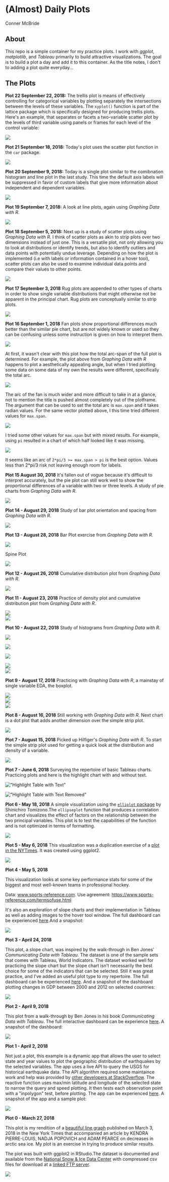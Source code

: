 (Almost) Daily Plots
================
Conner McBride

About
-----

This repo is a simple container for my practice plots. I work with *ggplot*, *matplotlib*, and *Tableau* primarily to build attractive visualizations. The goal is to build a plot a day and add it to this container. As the title notes, I don't to adding a plot quite everyday...

The Plots
---------

**Plot 22 September 22, 2018:** The trellis plot is means of effectively controlling for categorical variables by plotting separately the intersections between the levels of these variables. The `xyplot()` function is part of the lattice package which is specifically designed for producing trellis plots. Here's an example, that separates or facets a two-variable scatter plot by the levels of third variable using panels or frames for each level of the control variable:

<img src="README-unnamed-chunk-1-1.png" style="display: block; margin: auto;" />

**Plot 21 September 18, 2018:** Today's plot uses the scatter plot function in the `car` package.

<img src="README-unnamed-chunk-2-1.png" style="display: block; margin: auto;" />

**Plot 20 September 9, 2018:** Today is a single plot similar to the comibnation histogram and line plot in the last study. This time the default axis labels will be suppressed in favor of custom labels that give more information about independent and dependent variables.

<img src="README-unnamed-chunk-3-1.png" style="display: block; margin: auto;" />

**Plot 19 September 7, 2018:** A look at line plots, again using *Graphing Data with R*.

<img src="README-unnamed-chunk-4-1.png" style="display: block; margin: auto;" />

**Plot 18 September 5, 2018:** Next up is a study of scatter plots using *Graphing Data with R*. I think of scatter plots as akin to strip plots over two dimensions instead of just one. This is a versatile plot, not only allowing you to look at distributions or identify trends, but also to identify outliers and data points with potentially undue leverage. Depending on how the plot is implemented (i.e with labels or information contained in a hover tool), scatter plots can also be used to examine individual data points and compare their values to other points.

<img src="README-unnamed-chunk-5-1.png" style="display: block; margin: auto;" />

**Plot 17 September 3, 2018** Rug plots are appended to other types of charts in order to show single variable distributions that might otherwise not be apparent in the principal chart. Rug plots are conceptually similar to strip plots.

<img src="README-unnamed-chunk-6-1.png" style="display: block; margin: auto;" />

**Plot 16 September 1, 2018** Fan plots show proportional differences much better than the similar pie chart, but are not widely known or used so they can be confusing unless some instruction is given on how to interpret them.

<img src="README-unnamed-chunk-7-1.png" style="display: block; margin: auto;" />

At first, it wasn't clear with this plot how the total arc-span of the full plot is determined. For example, the plot above from *Graphing Data with R* happens to plot a aesthetically appealing angle, but when I tried plotting some data on some data of my own the results were different, specifically the total arc.

<img src="README-unnamed-chunk-8-1.png" style="display: block; margin: auto;" />

The arc of the fan is much wider and more difficult to take in at a glance, not to mention the title is pushed almost completely out of the plotframe. The argument that can be used to set the total arc is `max.span` and it takes radian values. For the same vector plotted above, I this time tried different values for `max.span`.

<img src="README-unnamed-chunk-9-1.png" style="display: block; margin: auto;" />

I tried some other values for `max.span` but with mixed results. For example, using `pi` resulted in a chart of which half looked like it was missing.

<img src="README-unnamed-chunk-10-1.png" style="display: block; margin: auto;" />

It seems like an arc of `2*pi/3 >= max.span > pi` is the best option. Values less than 2\*pi/3 risk not leaving enough room for labels.

**Plot 15 August 30, 2018** It's fallen out of vogue because it's difficult to interpret accurately, but the pie plot can still work well to show the proportional differences of a variable with two or three levels. A study of pie charts from *Graphing Data with R*.

<img src="README-unnamed-chunk-11-1.png" style="display: block; margin: auto;" />

**Plot 14 - August 29, 2018** Study of bar plot orientation and spacing from *Graphing Data with R*.

<img src="README-unnamed-chunk-12-1.png" style="display: block; margin: auto;" />

**Plot 13 - August 28, 2018** Bar Plot exercise from *Graphing Data with R*.

<img src="README-unnamed-chunk-13-1.png" style="display: block; margin: auto;" />

Spine Plot

<img src="README-unnamed-chunk-14-1.png" style="display: block; margin: auto;" />

**Plot 12 - August 26, 2018** Cumulative distribution plot from *Graphing Data with R*.

<img src="README-unnamed-chunk-15-1.png" style="display: block; margin: auto;" />

**Plot 11 - August 23, 2018** Practice of density plot and cumulative distribution plot from *Graphing Data with R*.

<img src="README-unnamed-chunk-16-1.png" style="display: block; margin: auto;" />

<img src="README-unnamed-chunk-17-1.png" style="display: block; margin: auto;" />

**Plot 10 - August 22, 2018** Study of histograms from *Graphing Data with R*.

<img src="README-unnamed-chunk-18-1.png" style="display: block; margin: auto;" />

![](README-unnamed-chunk-19-1.png)

![](README-unnamed-chunk-20-1.png)

<img src="README-unnamed-chunk-21-1.png" style="display: block; margin: auto;" />

<img src="README-unnamed-chunk-22-1.png" style="display: block; margin: auto;" />

**Plot 9 - August 17, 2018** Practicing with *Graphing Data with R*, a mainstay of single variable EDA, the boxplot.

<img src="README-unnamed-chunk-23-1.png" style="display: block; margin: auto;" /><img src="README-unnamed-chunk-23-2.png" style="display: block; margin: auto;" /><img src="README-unnamed-chunk-23-3.png" style="display: block; margin: auto;" />

**Plot 8 - August 16, 2018** Still working with *Graphing Data with R*. Next chart is a dot plot that adds another dimension over the simple strip plot.

<img src="README-unnamed-chunk-24-1.png" style="display: block; margin: auto;" />

**Plot 7 - August 15, 2018** Picked up Hilfiger's *Graphing Data with R*. To start the simple strip plot used for getting a quick look at the distribution and density of a variable.

<img src="README-unnamed-chunk-25-1.png" style="display: block; margin: auto;" />

**Plot 7 - June 6, 2018** Surveying the repertoire of basic Tableau charts. Practicing plots and here is the highlight chart with and without text.

!["Highlight Table with Text"](highlight_table_text.png)

!["Highlight Table with Text Removed"](highlight_table_no_text.png)

**Plot 6 - May 18, 2018** A simple visualization using the [`elliplot` package](https://github.com/cran/elliplot) by Shinichiro Tomizono.The `ellipseplot` function that produces a correlation chart and visualizes the effect of factors on the relationship between the two principal variables. This plot is to test the capabilities of the function and is not optimized in terms of formatting.

<img src="README-unnamed-chunk-26-1.png" style="display: block; margin: auto;" />

**Plot 5 - May 6, 2018** This visualization was a duplication exercise of a [plot in the NYTimes](https://www.nytimes.com/2018/05/04/business/economy/jobs-report.html). It was created using ggplot2.

<img src="README-unnamed-chunk-27-1.png" style="display: block; margin: auto;" />

**Plot 4 - May 5, 2018**

This visualization looks at some key performance stats for some of the biggest and most well-known teams in professional hockey.

Data: www.sports-reference.com. Use agreement: <https://www.sports-reference.com/termsofuse.html>

It's also an exploration of slope charts and their implementation in Tableau as well as adding images to the hover tool window. The full dashboard can be experienced [here](https://public.tableau.com/profile/conner.mcbride#!/vizhome/NHLHockeyStatsSlopeChart/Dashboard1?publish=yes).And a snapshot:

![](NHL_viz.png)

**Plot 3 - April 24, 2018**

This plot, a slope chart, was inspired by the walk-through in Ben Jones' *Communicating Data with Tableau*. The dataset is one of the sample sets that comes with Tableau, World Indicators. The dataset worked well for practicing the slope chart but the slope chart isn't necessarily the best choice for some of the indicators that can be selected. Still it was great practice, and I've added an useful plot type to my repertoire. The full dashboard can be experienced [here](https://public.tableau.com/profile/conner.mcbride#!/vizhome/slopechart_exploration/Dashboard1?publish=yes). And a snapshot of the dashboard plotting changes in GDP between 2000 and 2012 on selected countries:

![](slopechart_exploration.png)

**Plot 2 - April 9, 2018**

This plot from a walk-through by Ben Jones in his book *Communicating Data with Tableau*. The full interactive dashboard can be experience [here](https://public.tableau.com/profile/conner.mcbride#!/vizhome/presidents_timeline/Dashboard1?publish=yes). A snapshot of the dashboard:

![](presidents_timeline.png)

**Plot 1 - April 2, 2018**

Not just a plot, this example is a dynamic app that allows the user to select state and year values to plot the geographic distribution of earthquakes by the selected variables. The app uses a live API to query the USGS for historical earthquake data. The API algorithm required some maintaince work and help was provided by [other developers at StackOverflow](https://stackoverflow.com/questions/49545608/r-what-causes-error-when-using-usgs-api?noredirect=1#comment86099289_49545608). The reactive function uses max/min latitude and longitude of the selected state to narrow the query and speed plotting. It then tests each observation point with a "inpolygon" test, before plotting. The app can be experienced [here](https://connermcb.shinyapps.io/quakes_shiny_app/). A snapshot of the app and a sample plot:

![](earthquakes.PNG)

**Plot 0 - March 27, 2018**

This plot is my rendition of a [beautiful line graph](https://www.nytimes.com/interactive/2018/03/23/climate/arctic-ice-maximum.html) published on March 3, 2018 in the New York Times that accompanied an article by KENDRA PIERRE-LOUIS, NADJA POPOVICH and ADAM PEARCE on decreases in arctic sea ice. My plot is an exercise in trying to produce similar results.

The plot was built with ggplot2 in RStudio.The dataset is documented and available from the [National Snow & Ice Data Center](https://nsidc.org/data/search/#keywords=sea+ice/sortKeys=score,,desc/facetFilters=%257B%257D/pageNumber=1/itemsPerPage=25) with compressed csv files for download at a [linked FTP server](ftp://sidads.colorado.edu/DATASETS/NOAA/G02135/).

<img src="README-unnamed-chunk-33-1.png" style="display: block; margin: auto;" />
